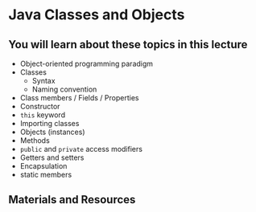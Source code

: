 # Java Classes and Objects

## You will learn about these topics in this lecture

- Object-oriented programming paradigm
- Classes
  - Syntax
  - Naming convention
- Class members / Fields / Properties
- Constructor
- `this` keyword
- Importing classes
- Objects (instances)
- Methods
- `public` and `private` access modifiers
- Getters and setters
- Encapsulation
- static members

## Materials and Resources

